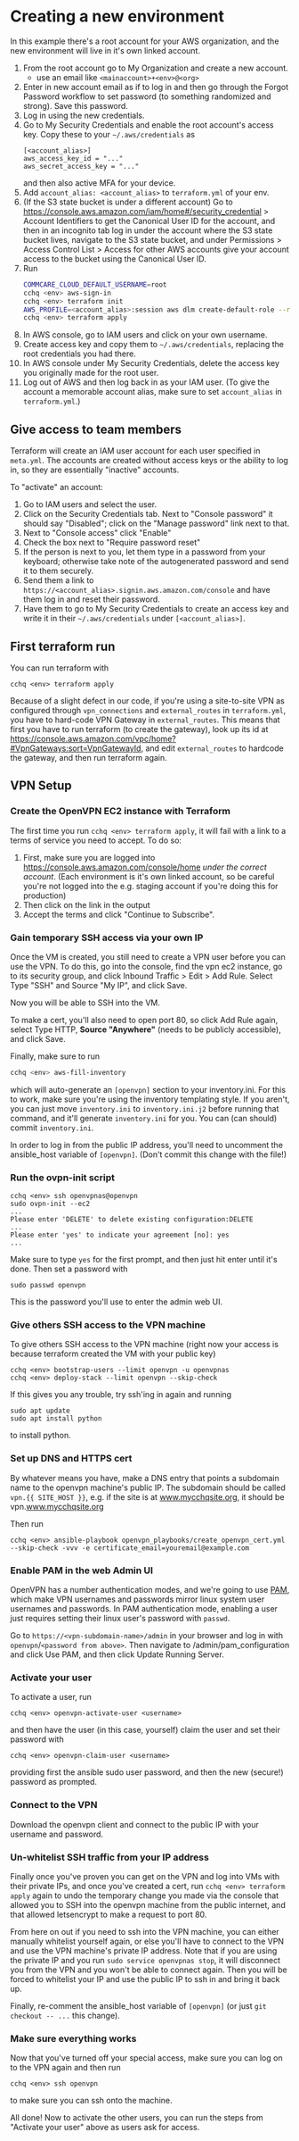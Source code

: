 # Creating a new environment

In this example there's a root account for your AWS organization,
and the new environment will live in it's own linked account.

1. From the root account go to My Organization and create a new account.
    - use an email like `<mainaccount>+<env>@<org>`
2. Enter in new account email as if to log in and then go through the Forgot Password
    workflow to set password (to something randomized and strong). Save this password.
3. Log in using the new credentials.
4. Go to My Security Credentials and enable the root account's access key.
    Copy these to your `~/.aws/credentials` as
    ```
    [<account_alias>]
    aws_access_key_id = "..."
    aws_secret_access_key = "..."
    ```
    and then also active MFA for your device.
5. Add `account_alias: <account_alias>` to `terraform.yml` of your env.
6. (If the S3 state bucket is under a different account) Go to https://console.aws.amazon.com/iam/home#/security_credential > Account Identifiers
    to get the Canonical User ID for the account, and then in an incognito tab log in
    under the account where the S3 state bucket lives, navigate to the S3 state bucket,
    and under Permissions > Access Control List > Access for other AWS accounts
    give your account access to the bucket using the Canonical User ID.
7. Run
    ```bash
    COMMCARE_CLOUD_DEFAULT_USERNAME=root
    cchq <env> aws-sign-in
    cchq <env> terraform init
    AWS_PROFILE=<account_alias>:session aws dlm create-default-role --region <region>
    cchq <env> terraform apply
    ```
9. In AWS console, go to IAM users and click on your own username.
10. Create access key and copy them to `~/.aws/credentials`,
    replacing the root credentials you had there.
11. In AWS console under My Security Credentials,
    delete the access key you originally made for the root user.
12. Log out of AWS and then log back in as your IAM user. (To give the account a memorable
    account alias, make sure to set `account_alias` in `terraform.yml`.)


## Give access to team members

Terraform will create an IAM user account for each user specified in `meta.yml`.
The accounts are created without access keys or the ability to log in,
so they are essentially "inactive" accounts.

To "activate" an account:
1. Go to IAM users and select the user.
2. Click on the Security Credentials tab. Next to "Console password" it should say "Disabled";
    click on the "Manage password" link next to that.
3. Next to "Console access" click "Enable"
4. Check the box next to "Require password reset"
5. If the person is next to you, let them type in a password from your keyboard;
    otherwise take note of the autogenerated password and send it to them securely.
6. Send them a link to `https://<account_alias>.signin.aws.amazon.com/console`
    and have them log in and reset their password.
7. Have them to go to My Security Credentials to create an access key
    and write it in their `~/.aws/credentials` under `[<account_alias>]`.


## First terraform run

You can run terraform with
```
cchq <env> terraform apply
```

Because of a slight defect in our code, if you're using a site-to-site VPN
as configured through `vpn_connections` and `external_routes` in `terraform.yml`,
you have to hard-code VPN Gateway in `external_routes`. This means that first you have to
run terraform (to create the gateway), look up its id at
https://console.aws.amazon.com/vpc/home?#VpnGateways:sort=VpnGatewayId,
and edit `external_routes`  to
hardcode the gateway, and then run terraform again.

## VPN Setup

### Create the OpenVPN EC2 instance with Terraform
The first time you run `cchq <env> terraform apply`,
it will fail with a link to a terms of service you need to accept.
To do so:
1. First, make sure you are logged into https://console.aws.amazon.com/console/home
    _under the correct account_.
    (Each environment is it's own linked account,
    so be careful you're not logged into the
    e.g. staging account if you're doing this for production) 
2. Then click on the link in the output
3. Accept the terms and click "Continue to Subscribe".


### Gain temporary SSH access via your own IP
Once the VM is created, you still need to create a VPN user before you can use the VPN.
To do this, go into the console, find the vpn ec2 instance, go to its security group,
and click Inbound Traffic > Edit > Add Rule. Select Type "SSH" and Source "My IP",
and click Save.

Now you will be able to SSH into the VM.

To make a cert, you'll also need to open port 80, so click Add Rule again,
select Type HTTP, **Source "Anywhere"** (needs to be publicly accessible),
and click Save.

Finally, make sure to run

```bash
cchq <env> aws-fill-inventory
```

which will auto-generate an `[openvpn]` section to your inventory.ini.
For this to work, make sure you're using the inventory templating style. If you aren't,
you can just move `inventory.ini` to `inventory.ini.j2` before running that command,
and it'll generate `inventory.ini` for you. You can (can should) commit `inventory.ini`.

In order to log in from the public IP address, you'll need to uncomment the ansible_host
variable of `[openvpn]`. (Don't commit this change with the file!)

### Run the ovpn-init script

```
cchq <env> ssh openvpnas@openvpn
sudo ovpn-init --ec2
...
Please enter 'DELETE' to delete existing configuration:DELETE
...
Please enter 'yes' to indicate your agreement [no]: yes
... 
```
Make sure to type `yes` for the first prompt, and then just hit enter until it's done. 
Then set a password with
```
sudo passwd openvpn
```
This is the password you'll use to enter the admin web UI.

### Give others SSH access to the VPN machine
To give others SSH access to the VPN machine
(right now your access is because terraform created the VM with your public key)

```
cchq <env> bootstrap-users --limit openvpn -u openvpnas
cchq <env> deploy-stack --limit openvpn --skip-check
```

If this gives you any trouble, try ssh'ing in again and running

```
sudo apt update
sudo apt install python
```

to install python. <!-- Note: delete this once we're on python3 -->

### Set up DNS and HTTPS cert

By whatever means you have, make a DNS entry that points a subdomain name
to the openvpn machine's public IP. The subdomain should be called `vpn.{{ SITE_HOST }}`,
e.g. if the site is at www.mycchqsite.org, it should be vpn.www.mycchqsite.org

Then run
```
cchq <env> ansible-playbook openvpn_playbooks/create_openvpn_cert.yml --skip-check -vvv -e certificate_email=youremail@example.com
```

### Enable PAM in the web Admin UI

OpenVPN has a number authentication modes, and we're going to use
[PAM](https://docs.openvpn.net/command-line/authentication-options-and-command-line-configuration/#PAM_authentication),
which make VPN usernames and passwords mirror linux system user usernames and passwords.
In PAM authentication mode,
enabling a user just requires setting their linux user's password with `passwd`.

Go to `https://<vpn-subdomain-name>/admin` in your browser and log in with `openvpn`/`<password from above>`.
Then navigate to /admin/pam_configuration and click Use PAM,
and then click Update Running Server.

### Activate your user

To activate a user, run

```
cchq <env> openvpn-activate-user <username>
```

and then have the user (in this case, yourself)
claim the user and set their password with

```
cchq <env> openvpn-claim-user <username>
```

providing first the ansible sudo user password, and then the new (secure!) password
as prompted.

### Connect to the VPN
Download the openvpn client and connect to the public IP with your username and password.

### Un-whitelist SSH traffic from your IP address
Finally once you've proven you can get on the VPN and log into VMs with their private IPs,
and once you've created a cert,
run `cchq <env> terraform apply` again to undo the temporary change you made via the console
that allowed you to SSH into the openvpn machine from the public internet,
and that allowed letsencrypt to make a request to port 80.

From here on out if you need to ssh into the VPN machine,
you can either manually whitelist yourself again, or else you'll have to connect to the VPN
and use the VPN machine's private IP address. Note that if you are using the private IP
and you run `sudo service openvpnas stop`, it will disconnect you from the VPN and you
won't be able to connect again. Then you will be forced to whitelist your IP
and use the public IP to ssh in and bring it back up. 

Finally, re-comment the ansible_host variable of `[openvpn]`
(or just `git checkout -- ...` this change).

### Make sure everything works

Now that you've turned off your special access, make sure you can
log on to the VPN again and then run

```
cchq <env> ssh openvpn
```

to make sure you can ssh onto the machine.

All done! Now to activate the other users, you can run the steps from "Activate your user"
above as users ask for access.
